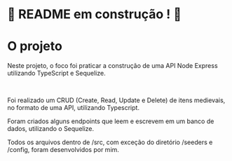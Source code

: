 # :rocket: README em construção ! :rocket:

<h1>O projeto</h1>
<p>Neste projeto, o foco foi praticar a construção de uma API Node Express utilizando TypeScript e Sequelize.</p>
<br />
<p>Foi realizado um CRUD (Create, Read, Update e Delete) de itens medievais, no formato de uma API, utilizando Typescript.
<br />
<p>Foram criados alguns endpoints que leem e escrevem em um banco de dados, utilizando o Sequelize.</p>
<p>Todos os arquivos dentro de /src, com exceção do diretório /seeders e /config, foram desenvolvidos por mim.</p>